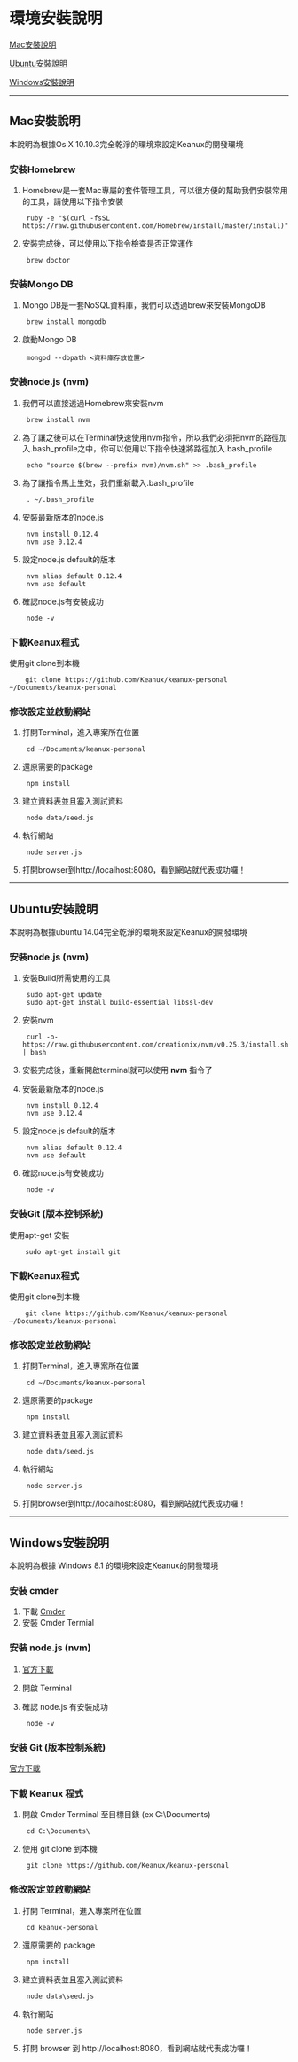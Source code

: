 # 環境安裝說明

[Mac安裝說明](#mac安裝說明)

[Ubuntu安裝說明](#ubuntu安裝說明)

[Windows安裝說明](#windows安裝說明)

---


## Mac安裝說明

本說明為根據Os X 10.10.3完全乾淨的環境來設定Keanux的開發環境

### 安裝Homebrew

1. Homebrew是一套Mac專屬的套件管理工具，可以很方便的幫助我們安裝常用的工具，請使用以下指令安裝

		ruby -e "$(curl -fsSL https://raw.githubusercontent.com/Homebrew/install/master/install)"

1. 安裝完成後，可以使用以下指令檢查是否正常運作

		brew doctor
		
### 安裝Mongo DB

1. Mongo DB是一套NoSQL資料庫，我們可以透過brew來安裝MongoDB

		brew install mongodb
		
1. 啟動Mongo DB

		mongod --dbpath <資料庫存放位置>

### 安裝node.js (nvm)

1. 我們可以直接透過Homebrew來安裝nvm

		brew install nvm

1. 為了讓之後可以在Terminal快速使用nvm指令，所以我們必須把nvm的路徑加入.bash_profile之中，你可以使用以下指令快速將路徑加入.bash_profile

		echo "source $(brew --prefix nvm)/nvm.sh" >> .bash_profile

1. 為了讓指令馬上生效，我們重新載入.bash_profile

		. ~/.bash_profile

1. 安裝最新版本的node.js

		nvm install 0.12.4
		nvm use 0.12.4

1. 設定node.js default的版本

		nvm alias default 0.12.4
		nvm use default

1. 確認node.js有安裝成功

		node -v

### 下載Keanux程式

使用git clone到本機

		git clone https://github.com/Keanux/keanux-personal ~/Documents/keanux-personal

### 修改設定並啟動網站

1. 打開Terminal，進入專案所在位置

		cd ~/Documents/keanux-personal

1. 還原需要的package

		npm install

1. 建立資料表並且塞入測試資料

		node data/seed.js

1. 執行網站

		node server.js

1. 打開browser到http://localhost:8080，看到網站就代表成功囉！

---

## Ubuntu安裝說明

本說明為根據ubuntu 14.04完全乾淨的環境來設定Keanux的開發環境

### 安裝node.js (nvm)

1. 安裝Build所需使用的工具

		sudo apt-get update
		sudo apt-get install build-essential libssl-dev

1. 安裝nvm

		curl -o- https://raw.githubusercontent.com/creationix/nvm/v0.25.3/install.sh | bash

1. 安裝完成後，重新開啟terminal就可以使用 **nvm** 指令了

1. 安裝最新版本的node.js

		nvm install 0.12.4
		nvm use 0.12.4

1. 設定node.js default的版本

		nvm alias default 0.12.4
		nvm use default

1. 確認node.js有安裝成功

		node -v

### 安裝Git (版本控制系統)

使用apt-get 安裝

		sudo apt-get install git

### 下載Keanux程式

使用git clone到本機

		git clone https://github.com/Keanux/keanux-personal ~/Documents/keanux-personal

### 修改設定並啟動網站

1. 打開Terminal，進入專案所在位置

		cd ~/Documents/keanux-personal

1. 還原需要的package

		npm install

1. 建立資料表並且塞入測試資料

		node data/seed.js

1. 執行網站

		node server.js

1. 打開browser到http://localhost:8080，看到網站就代表成功囉！

---

## Windows安裝說明

本說明為根據 Windows 8.1 的環境來設定Keanux的開發環境

### 安裝 cmder

1. 下載 [Cmder](http://gooseberrycreative.com/cmder/)
1. 安裝 Cmder Termial

### 安裝 node.js (nvm)

1. [官方下載](https://nodejs.org/)

1. 開啟 Terminal

1. 確認 node.js 有安裝成功

		node -v

### 安裝 Git (版本控制系統)

[官方下載](https://git-scm.com/download/win)

### 下載 Keanux 程式

1. 開啟 Cmder Terminal 至目標目錄 (ex C:\Documents\)

		cd C:\Documents\

1. 使用 git clone 到本機

		git clone https://github.com/Keanux/keanux-personal

### 修改設定並啟動網站

1. 打開 Terminal，進入專案所在位置

		cd keanux-personal

1. 還原需要的 package

		npm install

1. 建立資料表並且塞入測試資料

		node data\seed.js

1. 執行網站

		node server.js

1. 打開 browser 到 http://localhost:8080，看到網站就代表成功囉！

